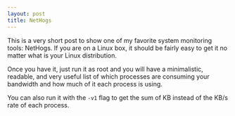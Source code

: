 ```yaml
---
layout: post
title: NetHogs
---
```


This is a very short post to show one of my favorite system monitoring tools:
NetHogs. If you are on a Linux box, it should be fairly easy to get it no
matter what is your Linux distribution.

Once you have it, just run it as root and you will have a minimalistic,
readable, and very useful list of which processes are consuming your bandwidth
and how much of it each process is using.

You can also run it with the `-v1` flag to get the sum of KB instead of the
KB/s rate of each process.
